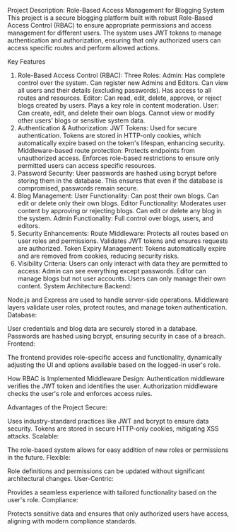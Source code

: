 Project Description: Role-Based Access Management for Blogging System
This project is a secure blogging platform built with robust Role-Based Access Control (RBAC) to ensure appropriate permissions and access management for different users. The system uses JWT tokens to manage authentication and authorization, ensuring that only authorized users can access specific routes and perform allowed actions.

Key Features
1. Role-Based Access Control (RBAC):
Three Roles:
Admin:
Has complete control over the system.
Can register new Admins and Editors.
Can view all users and their details (excluding passwords).
Has access to all routes and resources.
Editor:
Can read, edit, delete, approve, or reject blogs created by users.
Plays a key role in content moderation.
User:
Can create, edit, and delete their own blogs.
Cannot view or modify other users' blogs or sensitive system data.
2. Authentication & Authorization:
JWT Tokens:
Used for secure authentication.
Tokens are stored in HTTP-only cookies, which automatically expire based on the token's lifespan, enhancing security.
Middleware-based route protection:
Protects endpoints from unauthorized access.
Enforces role-based restrictions to ensure only permitted users can access specific resources.
3. Password Security:
User passwords are hashed using bcrypt before storing them in the database.
This ensures that even if the database is compromised, passwords remain secure.
4. Blog Management:
User Functionality:
Can post their own blogs.
Can edit or delete only their own blogs.
Editor Functionality:
Moderates user content by approving or rejecting blogs.
Can edit or delete any blog in the system.
Admin Functionality:
Full control over blogs, users, and editors.
5. Security Enhancements:
Route Middleware:
Protects all routes based on user roles and permissions.
Validates JWT tokens and ensures requests are authorized.
Token Expiry Management:
Tokens automatically expire and are removed from cookies, reducing security risks.
6. Visibility Criteria:
Users can only interact with data they are permitted to access:
Admin can see everything except passwords.
Editor can manage blogs but not user accounts.
Users can only manage their own content.
System Architecture
Backend:

Node.js and Express are used to handle server-side operations.
Middleware layers validate user roles, protect routes, and manage token authentication.
Database:

User credentials and blog data are securely stored in a database.
Passwords are hashed using bcrypt, ensuring security in case of a breach.
Frontend:

The frontend provides role-specific access and functionality, dynamically adjusting the UI and options available based on the logged-in user's role.

How RBAC is Implemented
Middleware Design:
Authentication middleware verifies the JWT token and identifies the user.
Authorization middleware checks the user's role and enforces access rules.

Advantages of the Project
Secure:

Uses industry-standard practices like JWT and bcrypt to ensure data security.
Tokens are stored in secure HTTP-only cookies, mitigating XSS attacks.
Scalable:

The role-based system allows for easy addition of new roles or permissions in the future.
Flexible:

Role definitions and permissions can be updated without significant architectural changes.
User-Centric:

Provides a seamless experience with tailored functionality based on the user's role.
Compliance:

Protects sensitive data and ensures that only authorized users have access, aligning with modern compliance standards.

